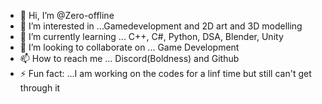 - 👋 Hi, I’m @Zero-offline
- 👀 I’m interested in ...Gamedevelopment and 2D art and 3D modelling 
- 🌱 I’m currently learning ... C++, C#, Python, DSA, Blender, Unity
- 💞️ I’m looking to collaborate on ... Game Development
- 📫 How to reach me ... Discord(Boldness) and Github
- ⚡ Fun fact: ...I am working on the codes for a linf time but still can't get through it 

<!---
Zero-offline/Zero-offline is a ✨ special ✨ repository because its `README.md` (this file) appears on your GitHub profile.
You can click the Preview link to take a look at your changes.
--->
